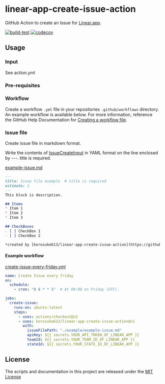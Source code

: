# linear-app-create-issue-action

GitHub Action to create an Issue for [Linear.app](https://linear.app/).

[![build-test](https://github.com/korosuke613/linear-app-create-issue-action/actions/workflows/ci.yml/badge.svg)](https://github.com/korosuke613/linear-app-create-issue-action/actions/workflows/ci.yml) [![codecov](https://codecov.io/gh/korosuke613/linear-app-create-issue-action/branch/main/graph/badge.svg?token=2XrAav9ZlE)](https://codecov.io/gh/korosuke613/linear-app-create-issue-action)

## Usage

### Input
See action.yml

### Pre-requisites

### Workflow
Create a workflow `.yml` file in your repositories `.github/workflows` directory. An example workflow is available below. For more information, reference the GitHub Help Documentation for [Creating a workflow file](https://help.github.com/en/articles/configuring-a-workflow#creating-a-workflow-file).

### Issue file
Create issue file in markdown format.

Write the contents of [IssueCreateInput](https://github.com/linear/linear/blob/8553690da1455e2f6a109bed65223bc5400fa7c2/packages/sdk/src/schema.graphql#L2021) in YAML format on the line enclosed by ---. title is required.

[example-issue.md](./example/example-issue.md)
```markdown
---
title: Issue file example  # title is required
estimate: 1
---
This block is description.

## Items
* Item 1
* Item 2
* Item 3

## CheckBoxes
- [ ] CheckBox 1
- [ ] CheckBox 2

*created by [korosuke613/linear-app-create-issue-action](https://github.com/korosuke613/linear-app-create-issue-action)*
```


#### Example workflow

[create-issue-every-friday.yml](example/create-issue-every-friday.yml)
```yaml
name: Create Issue every friday
on:
  schedule:
    - cron: "0 8 * * 5"  # At 08:00 on Friday (UTC).

jobs:
  create-issue:
    runs-on: ubuntu-latest
    steps:
      - uses: actions/checkout@v2
      - uses: korosuke613/linear-app-create-issue-action@v1
        with:
          issueFilePath: "./example/example-issue.md"
          apiKey: ${{ secrets.YOUR_API_TOKEN_OF_LINEAR_APP }}
          teamId: ${{ secrets.YOUR_TEAM_ID_OF_LINEAR_APP }}
          stateId: ${{ secrets.YOUR_STATE_ID_OF_LINEAR_APP }}
```

## License
The scripts and documentation in this project are released under the [MIT License](LICENSE)
